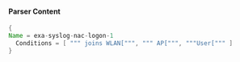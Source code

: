 #### Parser Content
```Java
{
Name = exa-syslog-nac-logon-1
  Conditions = [ """ joins WLAN[""", """ AP[""", """User[""" ]
}
```